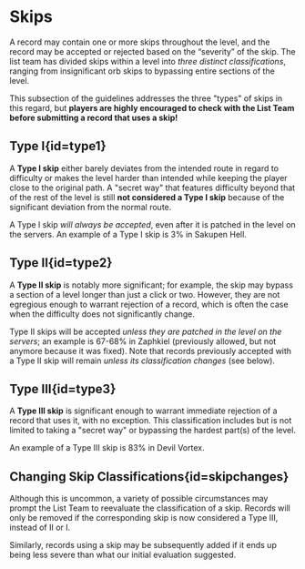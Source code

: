 <div class='panel fade js-scroll-anim' data-anim='fade'>

# Skips

A record may contain one or more skips throughout the level, and the record may be accepted or rejected based on the “severity” of the skip. The list team has divided skips within a level into *three distinct classifications*, ranging from insignificant orb skips to bypassing entire sections of the level. 

This subsection of the guidelines addresses the three "types" of skips in this regard, but **players are highly encouraged to check with the List Team before submitting a record that uses a skip!**

## Type I{id=type1}

A **Type I skip** either barely deviates from the intended route in regard to difficulty or makes the level harder than intended while keeping the player close to the original path. A "secret way" that features difficulty beyond that of the rest of the level is still **not considered a Type I skip** because of the significant deviation from the normal route. 

A Type I skip *will always be accepted*, even after it is patched in the level on the servers. An example of a Type I skip is 3% in Sakupen Hell.

## Type II{id=type2}

A **Type II skip** is notably more significant; for example, the skip may bypass a section of a level longer than just a click or two. However, they are not egregious enough to warrant rejection of a record, which is often the case when the difficulty does not significantly change. 

Type II skips will be accepted *unless they are patched in the level on the servers*; an example is 67-68% in Zaphkiel (previously allowed, but not anymore because it was fixed). Note that records previously accepted with a Type II skip will remain *unless its classification changes* (see below).

## Type III{id=type3}

A **Type III skip** is significant enough to warrant immediate rejection of a record that uses it, with no exception. This classification includes but is not limited to taking a "secret way" or bypassing the hardest part(s) of the level. 

An example of a Type III skip is 83% in Devil Vortex.

## Changing Skip Classifications{id=skipchanges}

Although this is uncommon, a variety of possible circumstances may prompt the List Team to reevaluate the classification of a skip. Records will only be removed if the corresponding skip is now considered a Type III, instead of II or I. 

Similarly, records using a skip may be subsequently added if it ends up being less severe than what our initial evaluation suggested.

</div>
